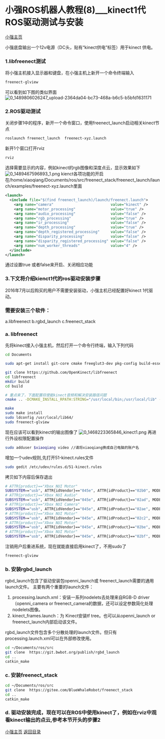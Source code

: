 # 小强ROS机器人教程(8)___kinect1代 ROS驱动测试与安装<br>
[小强主页](https://www.bwbot.org/products/xiaoqiang-4-pro)

小强底盘输出一个12v电源（DC头，贴有“kinect供电”标签）用于kinect 供电。

### 1.libfreenect测试

将小强主机接入显示器和键盘，在小强主机上新开一个命令终端输入

```bash
freenect-glview
```

可以看到如下图的类似界面
![0_1489806026247_upload-2364da04-bc73-468a-b6c5-b5bfd1631171](http://community.bwbot.org/assets/uploads/files/1489806025491-upload-2364da04-bc73-468a-b6c5-b5bfd1631171-resized.png) 

### 2.ROS驱动测试

关闭步骤1中的程序，新开一个命令窗口，使用freenect_launch启动相关kinect节点

```bash
roslaunch freenect_launch  freenect-xyz.launch
```

新开1个窗口打开rviz

```bash
rviz
```

选择需要显示的内容，例如kinect的rgb图像和深度点云，显示效果如下
![0_1489467596893_1.png](http://community.bwbot.org/assets/uploads/files/1489467592533-1-resized.png)
kienct各项功能的开启在/home/xiaoqiang/Documents/ros/src/freenect_stack/freenect_launch/launch/examples/freenect-xyz.launch里面

```xml
<launch>
  <include file="$(find freenect_launch)/launch/freenect.launch">
    <arg name="camera"                          value="kinect" />
    <arg name="motor_processing"                value="true" />
    <arg name="audio_processing"                value="false" />
    <arg name="rgb_processing"                  value="true" />
    <arg name="ir_processing"                   value="false" />
    <arg name="depth_processing"                value="true" />
    <arg name="depth_registered_processing"     value="false" />
    <arg name="disparity_processing"            value="false" />
    <arg name="disparity_registered_processing" value="false" />
    <arg name="num_worker_threads"              value="4" />
  </include>
</launch>
```

通过设置true 或者false来开启、关闭相应功能

### 3.下文将介绍kienct1代的ros驱动安装步骤

2016年7月以后购买的用户不需要安装驱动，小强主机已经配置好kinect 1代驱动。
###  需要安装三个软件：

a.libfreenect
b.rgbd_launch
c.freenect_stack

### a. libfreenect

先将kinect接入小强主机，然后打开一个命令行终端，输入下列代码

```bash
cd Documents

sudo apt-get install git-core cmake freeglut3-dev pkg-config build-essential libxmu-dev libxi-dev libusb-1.0-0-dev

git clone https://github.com/OpenKinect/libfreenect
cd libfreenect
mkdir build
cd build

# 重点来了，下面配置将使能kinect音频和解决安装路径问题
cmake .. -DCMAKE_INSTALL_RPATH:STRING="/usr/local/bin;/usr/local/lib" -DBUILD_REDIST_PACKAGE=OFF

make
sudo make install
sudo ldconfig /usr/local/lib64/
sudo freenect-glview
```

现在应该可以看到kinect的输出图像了
![0_1468223365846_kinect1.png](http://community.bwbot.org/uploads/files/1468223398932-kinect1.png)
再进行外设权限配置操作

```bash
sudo adduser $xiaoqiang video //请将xiaoqiang换成自己电脑的账户名
```

增加一个udev规则,先打开51-kinect.rules文件

```bash
sudo gedit /etc/udev/rules.d/51-kinect.rules
```

拷贝如下内容后保存退出

```bash
# ATTR{product}=="Xbox NUI Motor"
SUBSYSTEM=="usb", ATTR{idVendor}=="045e", ATTR{idProduct}=="02b0", MODE="0666"
# ATTR{product}=="Xbox NUI Audio"
SUBSYSTEM=="usb", ATTR{idVendor}=="045e", ATTR{idProduct}=="02ad", MODE="0666"
# ATTR{product}=="Xbox NUI Camera"
SUBSYSTEM=="usb", ATTR{idVendor}=="045e", ATTR{idProduct}=="02ae", MODE="0666"
# ATTR{product}=="Xbox NUI Motor"
SUBSYSTEM=="usb", ATTR{idVendor}=="045e", ATTR{idProduct}=="02c2", MODE="0666"
# ATTR{product}=="Xbox NUI Motor"
SUBSYSTEM=="usb", ATTR{idVendor}=="045e", ATTR{idProduct}=="02be", MODE="0666"
# ATTR{product}=="Xbox NUI Motor"
SUBSYSTEM=="usb", ATTR{idVendor}=="045e", ATTR{idProduct}=="02bf", MODE="0666"
```

注销用户后重进系统，现在就能直接启用kinect了，不用sudo了

```bash
freenect-glview
```

### b. 安装rgbd_launch

rgbd_launch包含了驱动安装包openni_launch或 freenect_launch需要的通用launch文件。
主要有两个重要的launch文件：

1. processing.launch.xml：安装一系列nodelets去处理来自RGB-D driver（openni_camera or freenect_camera的数据，还可以设定参数简化处理nodelets图像。
2. kinect_frames.launch：为 Kinect安装tf tree。也可以从openni_launch or freenect_launch内部启动该文件。

rgbd_launch文件包含多个分散处理的launch文件。但只有 processing.launch.xml可以在外部修改使用。

```bash
cd ~/Documents/ros/src
git clone  https://git.bwbot.org/publish/rgbd_launch
cd ..
catkin_make
```

### c. 安装freenect_stack

```bash
cd ~/Documents/ros/src
git clone  https://gitee.com/BlueWhaleRobot/freenect_stack
cd ..
catkin_make
```

### d. 驱动安装完成，现在可以在ROS中使用kinect了，例如在rviz中观看kinect输出的点云,参考本节开头的步骤2

[小强主页](https://www.bwbot.org/products/xiaoqiang-4-pro)
[返回目录](https://community.bwbot.org/topic/110)
